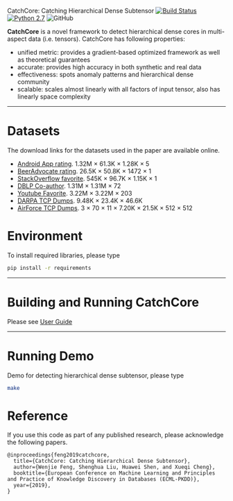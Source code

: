 CatchCore: Catching Hierarchical Dense Subtensor
[![Build Status](https://travis-ci.org/wenchieh/catchcore.svg?branch=master)](https://travis-ci.org/wenchieh/catchcore) [![Python 2.7](https://img.shields.io/badge/python-2.7-blue.svg)](https://www.python.org/downloads/release/python-270/) ![GitHub](https://img.shields.io/github/license/wenchieh/catchcore.svg)


**CatchCore** is a novel framework to detect hierarchical dense cores in multi-aspect data (i.e. tensors).
CatchCore has following properties:

- unified metric: provides a gradient-based optimized framework as well as theoretical guarantees
- accurate: provides high accuracy in both synthetic and real data
- effectiveness: spots anomaly patterns and hierarchical dense community
- scalable: scales almost linearly with all factors of input tensor, also has linearly space complexity

----


Datasets
========================

The download links for the datasets used in the paper are available online.
  - [Android App rating](http://jmcauley.ucsd.edu/data/amazon/).  1.32M × 61.3K × 1.28K × 5
  - [BeerAdvocate rating](http://snap.stanford.edu/data/web-BeerAdvocate.html).  26.5K × 50.8K × 1472 × 1
  - [StackOverflow favorite](http://konect.uni-koblenz.de/networks/stackexchange-stackoverflow).  545K × 96.7K × 1.15K × 1
  - [DBLP Co-author](https://networkrepository.com/dblp_coauthor.php).   1.31M × 1.31M × 72
  - [Youtube Favorite](http://konect.uni-koblenz.de/networks/youtube-u-growth).   3.22M × 3.22M × 203
  - [DARPA TCP Dumps](https://www.ll.mit.edu/ideval/data/).   9.48K × 23.4K × 46.6K
  - [AirForce TCP Dumps](http://kdd.ics.uci.edu/databases/kddcup99/kddcup99.html).  3 × 70 × 11 × 7.20K × 21.5K × 512 × 512


Environment
=======================
To install required libraries, please type
```bash
pip install -r requirements
```
----

Building and Running CatchCore
========================
Please see [User Guide](user_guide.pdf)

---

Running Demo
========================

Demo for detecting hierarchical dense subtensor, please type
```bash
make
```


Reference
========================
If you use this code as part of any published research, please acknowledge the following papers.
```
@inproceedings{feng2019catchcore,
  title={CatchCore: Catching Hierarchical Dense Subtensor},
  author={Wenjie Feng, Shenghua Liu, Huawei Shen, and Xueqi Cheng},
  booktitle={European Conference on Machine Learning and Principles and Practice of Knowledge Discovery in Databases (ECML-PKDD)},
  year={2019},
}
```
